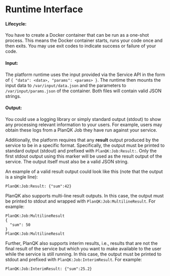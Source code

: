 # Runtime Interface







#### Lifecycle:

You have to create a Docker container that can be run as a one-shot process.
This means the Docker container starts, runs your code once and then exits.
You may use exit codes to indicate success or failure of your code.

#### Input:

The platform runtime uses the input provided via the Service API in the form of `{ "data": <data>, "params": <params> }`.
The runtime then mounts the input data to `/var/input/data.json` and the parameters to `/var/input/params.json` of the container.
Both files will contain valid JSON strings.

#### Output:

You could use a logging library or simply standard output (stdout) to show any processing relevant information to your users.
For example, users may obtain these logs from a PlanQK Job they have run against your service.

Additionally, the platform requires that any **result** output produced by the service to be in a specific format.
Specifically, the output must be printed to standard output (stdout) and prefixed with `PlanQK:Job:Result:`.
Only the first stdout output using this marker will be used as the result output of the service.
The output itself must also be a valid JSON string.

An example of a valid result output could look like this (note that the output is a single line):

```
PlanQK:Job:Result: {"sum":42}
```

PlanQK also supports multi-line result outputs.
In this case, the output must be printed to stdout and wrapped with `PlanQK:Job:MultilineResult`.
For example:

```
PlanQK:Job:MultilineResult
{
  "sum": 50
}
PlanQK:Job:MultilineResult
```

Further, PlanQK also supports interim results, i.e., results that are not the final result of the service but which you want to make available to the user while the service is still running.
In this case, the output must be printed to stdout and prefixed with `PlanQK:Job:InterimResult`.
For example:

```
PlanQK:Job:InterimResult: {"sum":25.2}
```
